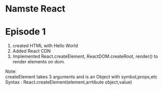 # Namste React

# Episode 1
 1. created HTML with Hello World
 2. Added React CDN
 3. Implemented React.createElement, ReactDOM.createRoot, render() to render elements on dom.

 Note:  
    createElement takes 3 arguments and is an Object with symbol,props,etc  
    Syntax : React.createElement(element,arrtibute object,value)
